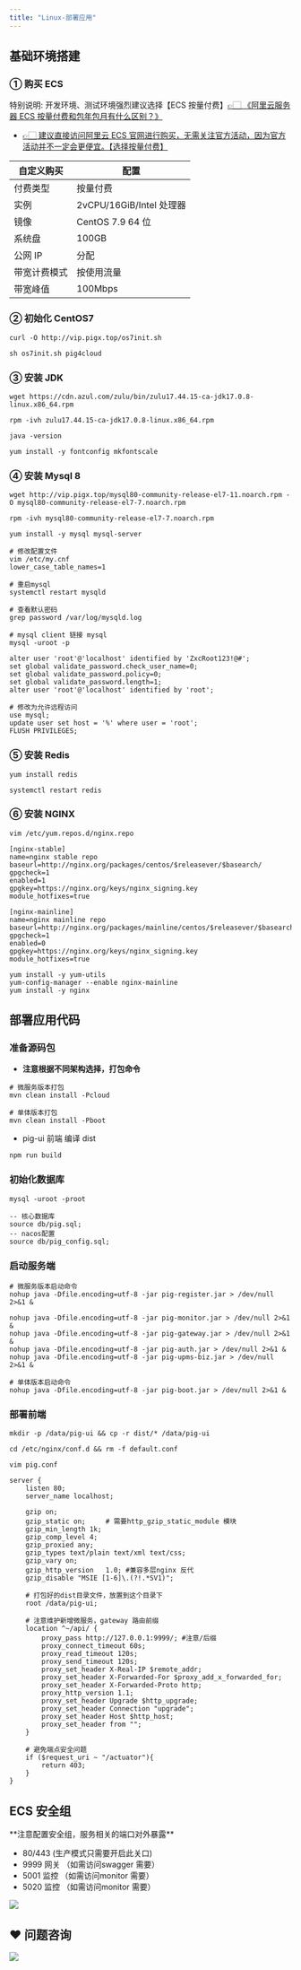 ```yaml
---
title: "Linux-部署应用"
---
```


## 基础环境搭建
### ① 购买 ECS

特别说明: 开发环境、测试环境强烈建议选择【ECS 按量付费】[👉🏻 《阿里云服务器 ECS 按量付费和包年包月有什么区别？》](https://developer.aliyun.com/article/1178762?source=5176.11533457&userCode=ueyxv2qf)

- [👉🏻 建议直接访问阿里云 ECS 官网进行购买，无需关注官方活动，因为官方活动并不一定会更便宜。【选择按量付费】](https://www.aliyun.com/product/ecs?source=5176.11533457&userCode=ueyxv2qf)

| 自定义购买 | 配置 |
| --- | --- |
| 付费类型 | 按量付费 |
| 实例 | 2vCPU/16GiB/Intel 处理器 |
| 镜像 | CentOS 7.9 64 位 |
| 系统盘 | 100GB |
| 公网 IP | 分配 |
| 带宽计费模式 | 按使用流量 |
| 带宽峰值 | 100Mbps |

### ② 初始化 CentOS7

```shell
curl -O http://vip.pigx.top/os7init.sh 

sh os7init.sh pig4cloud
```

### ③ 安装 JDK

```shell
wget https://cdn.azul.com/zulu/bin/zulu17.44.15-ca-jdk17.0.8-linux.x86_64.rpm

rpm -ivh zulu17.44.15-ca-jdk17.0.8-linux.x86_64.rpm

java -version

yum install -y fontconfig mkfontscale
```

### ④ 安装 Mysql 8

```shell
wget http://vip.pigx.top/mysql80-community-release-el7-11.noarch.rpm -O mysql80-community-release-el7-7.noarch.rpm

rpm -ivh mysql80-community-release-el7-7.noarch.rpm

yum install -y mysql mysql-server

# 修改配置文件
vim /etc/my.cnf
lower_case_table_names=1

# 重启mysql
systemctl restart mysqld

# 查看默认密码
grep password /var/log/mysqld.log

# mysql client 链接 mysql
mysql -uroot -p

alter user 'root'@'localhost' identified by 'ZxcRoot123!@#';
set global validate_password.check_user_name=0;
set global validate_password.policy=0;
set global validate_password.length=1;
alter user 'root'@'localhost' identified by 'root';

# 修改为允许远程访问
use mysql;
update user set host = '%' where user = 'root';
FLUSH PRIVILEGES;
```

### ⑤ 安装 Redis
```shell
yum install redis

systemctl restart redis
```

### ⑥ 安装 NGINX

```shell
vim /etc/yum.repos.d/nginx.repo

[nginx-stable]
name=nginx stable repo
baseurl=http://nginx.org/packages/centos/$releasever/$basearch/
gpgcheck=1
enabled=1
gpgkey=https://nginx.org/keys/nginx_signing.key
module_hotfixes=true

[nginx-mainline]
name=nginx mainline repo
baseurl=http://nginx.org/packages/mainline/centos/$releasever/$basearch/
gpgcheck=1
enabled=0
gpgkey=https://nginx.org/keys/nginx_signing.key
module_hotfixes=true
```

```shell
yum install -y yum-utils
yum-config-manager --enable nginx-mainline
yum install -y nginx
```

## 部署应用代码

### 准备源码包

- **注意根据不同架构选择，打包命令**

```shell
# 微服务版本打包
mvn clean install -Pcloud

# 单体版本打包
mvn clean install -Pboot
```

- pig-ui 前端 编译 dist

```shell
npm run build
```

### 初始化数据库

```shell
mysql -uroot -proot

-- 核心数据库
source db/pig.sql;
-- nacos配置
source db/pig_config.sql;
```

### 启动服务端

```shell
# 微服务版本启动命令
nohup java -Dfile.encoding=utf-8 -jar pig-register.jar > /dev/null 2>&1 &

nohup java -Dfile.encoding=utf-8 -jar pig-monitor.jar > /dev/null 2>&1 &
nohup java -Dfile.encoding=utf-8 -jar pig-gateway.jar > /dev/null 2>&1 &
nohup java -Dfile.encoding=utf-8 -jar pig-auth.jar > /dev/null 2>&1 &
nohup java -Dfile.encoding=utf-8 -jar pig-upms-biz.jar > /dev/null 2>&1 &

# 单体版本启动命令
nohup java -Dfile.encoding=utf-8 -jar pig-boot.jar > /dev/null 2>&1 &
```

### 部署前端

```shell
mkdir -p /data/pig-ui && cp -r dist/* /data/pig-ui

cd /etc/nginx/conf.d && rm -f default.conf

vim pig.conf
```

```nginx
server {
    listen 80;
    server_name localhost;

    gzip on;
    gzip_static on;     # 需要http_gzip_static_module 模块
    gzip_min_length 1k;
    gzip_comp_level 4;
    gzip_proxied any;
    gzip_types text/plain text/xml text/css;
    gzip_vary on;
    gzip_http_version   1.0; #兼容多层nginx 反代
    gzip_disable "MSIE [1-6]\.(?!.*SV1)";

    # 打包好的dist目录文件，放置到这个目录下
    root /data/pig-ui;
    
    # 注意维护新增微服务，gateway 路由前缀
    location ^~/api/ {
        proxy_pass http://127.0.0.1:9999/; #注意/后缀
        proxy_connect_timeout 60s;
        proxy_read_timeout 120s;
        proxy_send_timeout 120s;
        proxy_set_header X-Real-IP $remote_addr;
        proxy_set_header X-Forwarded-For $proxy_add_x_forwarded_for;
        proxy_set_header X-Forwarded-Proto http;
        proxy_http_version 1.1;
        proxy_set_header Upgrade $http_upgrade;
        proxy_set_header Connection "upgrade";
        proxy_set_header Host $http_host;
        proxy_set_header from "";
    }
    
    # 避免端点安全问题
    if ($request_uri ~ "/actuator"){
        return 403;
    }
}
```

## ECS 安全组

<Warning>
**注意配置安全组，服务相关的端口对外暴露**

- 80/443    (生产模式只需要开启此关口)
- 9999 网关 （如需访问swagger 需要）
- 5001 监控 （如需访问monitor 需要）
- 5020 监控 （如需访问monitor 需要）
</Warning>

![](https://cdn.nlark.com/yuque/0/2020/png/283679/1600526129960-ccee8fcd-1db8-4597-a9ab-411b0ea84f67.png)

## ❤  问题咨询
![](https://cdn.nlark.com/yuque/0/2022/gif/283679/1662563973685-c22e9831-db66-42b5-973f-886d25d1e0e7.gif)

